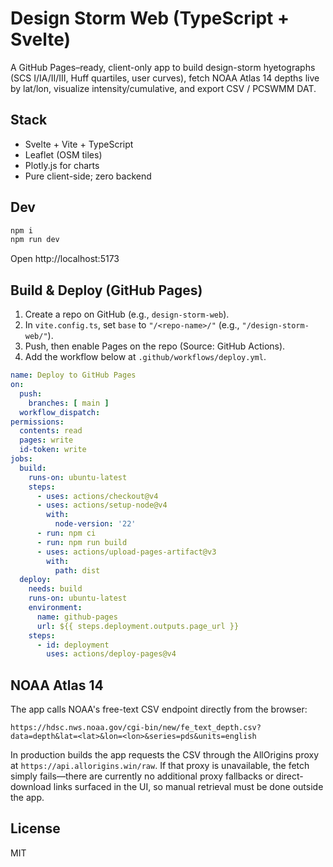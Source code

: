 # Design Storm Web (TypeScript + Svelte)

A GitHub Pages–ready, client-only app to build design-storm hyetographs (SCS I/IA/II/III, Huff quartiles, user curves), fetch NOAA Atlas 14 depths live by lat/lon, visualize intensity/cumulative, and export CSV / PCSWMM DAT.

## Stack
- Svelte + Vite + TypeScript
- Leaflet (OSM tiles)
- Plotly.js for charts
- Pure client-side; zero backend

## Dev
```bash
npm i
npm run dev
```
Open http://localhost:5173

## Build & Deploy (GitHub Pages)
1. Create a repo on GitHub (e.g., `design-storm-web`).
2. In `vite.config.ts`, set `base` to `"/<repo-name>/"` (e.g., `"/design-storm-web/"`).
3. Push, then enable Pages on the repo (Source: GitHub Actions).
4. Add the workflow below at `.github/workflows/deploy.yml`.

```yaml
name: Deploy to GitHub Pages
on:
  push:
    branches: [ main ]
  workflow_dispatch:
permissions:
  contents: read
  pages: write
  id-token: write
jobs:
  build:
    runs-on: ubuntu-latest
    steps:
      - uses: actions/checkout@v4
      - uses: actions/setup-node@v4
        with:
          node-version: '22'
      - run: npm ci
      - run: npm run build
      - uses: actions/upload-pages-artifact@v3
        with:
          path: dist
  deploy:
    needs: build
    runs-on: ubuntu-latest
    environment:
      name: github-pages
      url: ${{ steps.deployment.outputs.page_url }}
    steps:
      - id: deployment
        uses: actions/deploy-pages@v4
```

## NOAA Atlas 14
The app calls NOAA's free-text CSV endpoint directly from the browser:
```
https://hdsc.nws.noaa.gov/cgi-bin/new/fe_text_depth.csv?data=depth&lat=<lat>&lon=<lon>&series=pds&units=english
```
In production builds the app requests the CSV through the AllOrigins proxy at
`https://api.allorigins.win/raw`. If that proxy is unavailable, the fetch simply
fails—there are currently no additional proxy fallbacks or direct-download links
surfaced in the UI, so manual retrieval must be done outside the app.

## License
MIT
